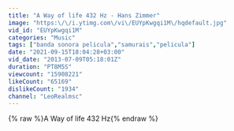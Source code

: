 ```yaml
---
title: "A Way of life 432 Hz - Hans Zimmer"
image: "https:\/\/i.ytimg.com\/vi\/EUYpKwgqi1M\/hqdefault.jpg"
vid_id: "EUYpKwgqi1M"
categories: "Music"
tags: ["banda sonora pelicula","samurais","pelicula"]
date: "2021-09-15T18:04:28+03:00"
vid_date: "2013-07-09T05:18:01Z"
duration: "PT8M5S"
viewcount: "15908221"
likeCount: "65169"
dislikeCount: "1934"
channel: "LeoRealmsc"
---
```

{% raw %}A Way of life 432 Hz{% endraw %}
